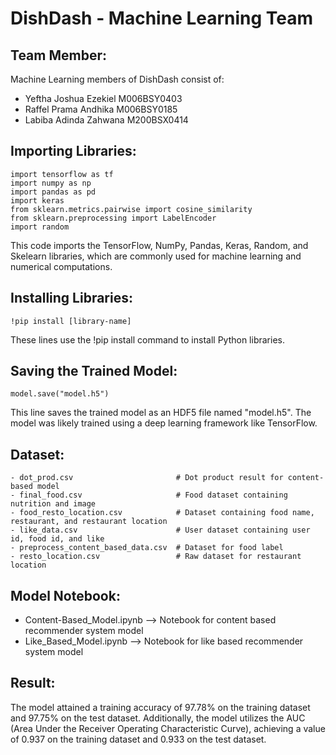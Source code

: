 DishDash - Machine Learning Team
==
Team Member:
--
Machine Learning members of DishDash consist of:
- Yeftha Joshua Ezekiel	M006BSY0403
- Raffel Prama Andhika	M006BSY0185
- Labiba Adinda Zahwana	M200BSX0414


Importing Libraries:
--
```
import tensorflow as tf
import numpy as np
import pandas as pd
import keras
from sklearn.metrics.pairwise import cosine_similarity
from sklearn.preprocessing import LabelEncoder
import random
```
This code imports the TensorFlow, NumPy, Pandas, Keras, Random, and Skelearn libraries, which are commonly used for machine learning and numerical computations.


Installing Libraries:
--
```
!pip install [library-name]
```
These lines use the !pip install command to install Python libraries.


Saving the Trained Model:
--
```
model.save("model.h5")
```
This line saves the trained model as an HDF5 file named "model.h5". The model was likely trained using a deep learning framework like TensorFlow.


Dataset:
--
```
- dot_prod.csv                       # Dot product result for content-based model
- final_food.csv                     # Food dataset containing nutrition and image
- food_resto_location.csv            # Dataset containing food name, restaurant, and restaurant location
- like_data.csv                      # User dataset containing user id, food id, and like
- preprocess_content_based_data.csv  # Dataset for food label
- resto_location.csv                 # Raw dataset for restaurant location
```

Model Notebook:
--
- Content-Based_Model.ipynb  --> Notebook for content based recommender system model
- Like_Based_Model.ipynb     --> Notebook for like based recommender system model


Result:
--
The model attained a training accuracy of 97.78% on the training dataset and 97.75% on the test dataset. Additionally, the model utilizes the AUC (Area Under the Receiver Operating Characteristic Curve), achieving a value of 0.937 on the training dataset and 0.933 on the test dataset.
